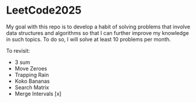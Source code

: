 # LeetCode2025

My goal with this repo is to develop a habit of solving problems that involve data structures and algorithms so that I can further improve my knowledge in such topics. To do so, I will solve at least 10 problems per month.


To revisit:
- 3 sum
- Move Zeroes
- Trapping Rain
- Koko Bananas
- Search Matrix
- Merge Intervals [x]